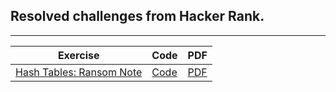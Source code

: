 ## Resolved challenges from Hacker Rank.
---

| Exercise | Code | PDF |
|----------|------|-----|
| [Hash Tables: Ransom Note](https://www.hackerrank.com/challenges/ctci-ransom-note/problem) | [Code](challenges/ctci-ransom-note/code.js) | [PDF](ctci-ransom-note/text.pdf) |